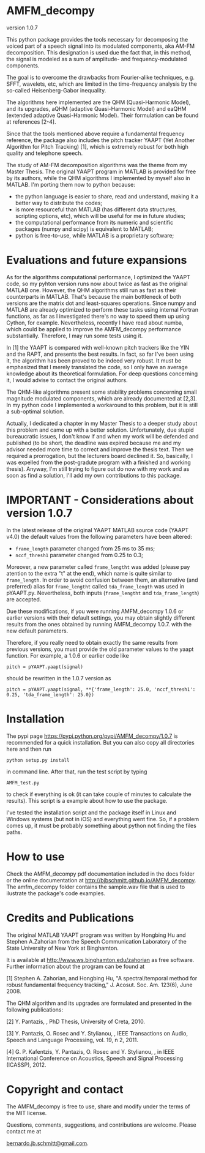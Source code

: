 AMFM_decompy
=============

version 1.0.7

This python package provides the tools necessary for decomposing the voiced part of a speech signal into its modulated components, aka AM-FM decomposition. This designation is used due the fact that, in this method, the signal is modeled as a sum of amplitude- and frequency-modulated components.

The goal is to overcome the drawbacks from Fourier-alike techniques, e.g. SFFT, wavelets, etc, which are limited in the time-frequency analysis by the so-called Heisenberg-Gabor inequality.

The algorithms here implemented are the QHM (Quasi-Harmonic Model), and its upgrades, aQHM (adaptive Quasi-Harmonic Model) and eaQHM (extended adaptive Quasi-Harmonic Model). Their formulation can be found at references [2-4].

Since that the tools mentioned above require a fundamental frequency reference, the package also includes the pitch tracker YAAPT (Yet Another Algorithm for Pitch Tracking) [1], which is extremely robust for both high quality and telephone speech.

The study of AM-FM decomposition algorithms was the theme from my Master Thesis. The original YAAPT program in MATLAB is provided for free by its authors, while the QHM algorithms I implemented by myself also in MATLAB. I'm porting them now to python because:

* the python language is easier to share, read and understand, making it a  better way to distribute the codes;
* is more resourceful than MATLAB (has different data structures, scripting  options, etc), which will be useful for me in future studies;
* the computational performance from its numeric and scientific packages (numpy  and scipy) is equivalent to MATLAB;
* python is free-to-use, while MATLAB is a proprietary software;

Evaluations and future expansions
=============

As for the algorithms computational performance, I optimized the YAAPT code, so my pyhton version runs now about twice as fast as the original MATLAB one. However, the QHM algorithms still run as fast as their counterparts in MATLAB. That's because the main bottleneck of both versions are the matrix dot and least-squares operations. Since numpy and MATLAB are already optimized to perform these tasks using internal Fortran functions, as far as I investigated there's no way to speed them up using Cython, for example. Nevertheless, recently I have read about numba, which could be applied to improve the AMFM_decompy performance substantially. Therefore, I may run some tests using it.

In [1] the YAAPT is compared with well-known pitch trackers like the YIN and the RAPT, and presents the best results. In fact, so far I've been using it, the algorithm has been proved to be indeed very robust. It must be emphasized that I merely translated the code, so I only have an average knowledge about its theoretical formulation. For deep questions concerning it, I would advise to contact the original authors.

The QHM-like algorithms present some stability problems concerning small magnitude modulated components, which are already documented at [2,3]. In my python code I implemented a workaround to this problem, but it is still a sub-optimal solution.

Actually, I dedicated a chapter in my Master Thesis to a deeper study about this problem and came up with a better solution. Unfortunately, due stupid bureaucratic issues, I don't know if and when my work will be defended and published (to be short, the deadline was expired because me and my advisor needed more time to correct and improve the thesis text. Then we required a prorrogation, but the lecturers board declined it. So, basically, I was expelled from the post-gradute program with a finished and working thesis). Anyway, I'm still trying to figure out do now with my work and as soon as find a solution, I'll add my own contributions to this package.

IMPORTANT - Considerations about version 1.0.7
=============

In the latest release of the original YAAPT MATLAB source code (YAAPT v4.0) the default values from the following parameters have been altered:

* `frame_length` parameter changed from 25 ms to 35 ms;
* `nccf_thresh1` parameter changed from 0.25 to 0.3;

Moreover, a new parameter called `frame_lengtht` was added (please pay atention to the extra "t" at the end), which name is quite similar to `frame_length`. In order to avoid confusion between them, an alternative (and preferred) alias for `frame_lengtht` called `tda_frame_length` was used in pYAAPT.py. Nevertheless, both inputs (`frame_lengtht` and `tda_frame_length`) are accepted.

Due these modifications, if you were running AMFM_decompy 1.0.6 or earlier versions with their default settings, you may obtain slightly different results from the ones obtained by running AMFM_decompy 1.0.7. with the new default parameters.

Therefore, if you really need to obtain exactly the same results from previous versions, you must provide the old parameter values to the yaapt function. For example, a 1.0.6 or earlier code like

`pitch = pYAAPT.yaapt(signal)`

should be rewritten in the 1.0.7 version as

`pitch = pYAAPT.yaapt(signal, **{'frame_length': 25.0, 'nccf_thresh1': 0.25, 'tda_frame_length': 25.0})`

Installation
=============

The pypi page https://pypi.python.org/pypi/AMFM_decompy/1.0.7 is recommended for a quick installation. But you can also copy all directories here and then run

```python setup.py install```

in command line. After that, run the test script by typing

`AMFM_test.py`

to check if everything is ok (it can take couple of minutes to calculate the results). This script is a example about how to use the package.

I've tested the installation script and the package itself in Linux and Windows systems (but not in iOS) and everything went fine. So, if a problem comes up, it must be probably something about python not finding the files paths.

How to use
=============

Check the AMFM_decompy pdf documentation included in the docs folder or the online documentation at http://bjbschmitt.github.io/AMFM_decompy. The amfm_decompy folder contains the sample.wav file that is used to ilustrate the package's code examples.

Credits and Publications
=============

The original MATLAB YAAPT program was written by Hongbing Hu and Stephen A.Zahorian from the Speech Communication Laboratory of the State University of New York at Binghamton.

It is available at http://www.ws.binghamton.edu/zahorian as free software. Further information about the program can be found at

   [1] Stephen A. Zahorian, and Hongbing Hu, "A spectral/temporal method for robust fundamental frequency tracking," J. Acosut. Soc. Am. 123(6), June 2008.

The QHM algorithm and its upgrades are formulated and presented in the following publications:

   [2] Y. Pantazis, , PhD Thesis, University of Creta, 2010.

   [3] Y. Pantazis, O. Rosec and Y. Stylianou, , IEEE Transactions on Audio, Speech and Language Processing, vol. 19, n 2, 2011.

   [4] G. P. Kafentzis, Y. Pantazis, O. Rosec and Y. Stylianou, , in IEEE International Conference on Acoustics, Speech and Signal Processing (ICASSP), 2012.

Copyright and contact
=============

The AMFM_decompy is free to use, share and modify under the terms of the MIT license.

Questions, comments, suggestions, and contributions are welcome. Please contact me at

bernardo.jb.schmitt@gmail.com.
